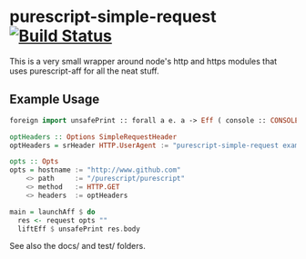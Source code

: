 # purescript-simple-request [![Build Status](https://travis-ci.org/Thimoteus/purescript-simple-request.svg)](https://travis-ci.org/Thimoteus/purescript-simple-request)

This is a very small wrapper around node's http and https modules that uses purescript-aff for all the neat stuff.

## Example Usage

```purescript
foreign import unsafePrint :: forall a e. a -> Eff ( console :: CONSOLE | e ) Unit

optHeaders :: Options SimpleRequestHeader
optHeaders = srHeader HTTP.UserAgent := "purescript-simple-request example"

opts :: Opts
opts = hostname := "http://www.github.com"
    <> path     := "/purescript/purescript"
    <> method   := HTTP.GET
    <> headers  := optHeaders

main = launchAff $ do
  res <- request opts ""
  liftEff $ unsafePrint res.body
```

See also the docs/ and test/ folders.

